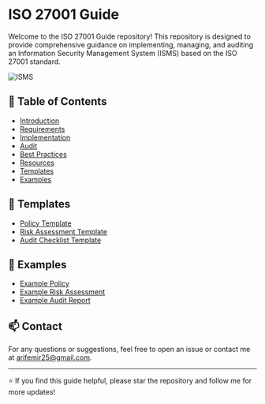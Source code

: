 # ISO 27001 Guide

Welcome to the ISO 27001 Guide repository! This repository is designed to provide comprehensive guidance on implementing, managing, and auditing an Information Security Management System (ISMS) based on the ISO 27001 standard.


![ISMS]([[http://lmsotfy.com/so.png](https://www.google.com/url?sa=i&url=https%3A%2F%2Fadvisera.com%2F27001academy%2Fblog%2F2016%2F05%2F23%2Finformation-security-management-system-isms-according-iso-27001%2F&psig=AOvVaw33DWhZ61sxmS7T3EkC78bb&ust=1717778467583000&source=images&cd=vfe&opi=89978449&ved=0CBIQjRxqFwoTCNDg_8-1x4YDFQAAAAAdAAAAABAE)](https://advisera.com/wp-content/uploads/sites/5/2016/05/what-is-an-information-security-management-system-isms.png))


## 📄 Table of Contents

- [Introduction](docs/Introduction.md)
- [Requirements](docs/Requirements.md)
- [Implementation](docs/Implementation.md)
- [Audit](docs/Audit.md)
- [Best Practices](docs/BestPractices.md)
- [Resources](docs/Resources.md)
- [Templates](#templates)
- [Examples](#examples)

## 📂 Templates

- [Policy Template](templates/PolicyTemplate.md)
- [Risk Assessment Template](templates/RiskAssessmentTemplate.md)
- [Audit Checklist Template](templates/AuditChecklistTemplate.md)

## 📂 Examples

- [Example Policy](examples/ExamplePolicy.md)
- [Example Risk Assessment](examples/ExampleRiskAssessment.md)
- [Example Audit Report](examples/ExampleAuditReport.md)

## 📫 Contact

For any questions or suggestions, feel free to open an issue or contact me at [arifemir25@gmail.com](mailto:arifemir25@gmail.com).

---

⭐️ If you find this guide helpful, please star the repository and follow me for more updates!

